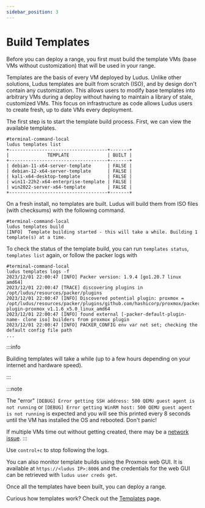 ```yaml
---
sidebar_position: 3
---
```


# Build Templates

Before you can deploy a range, you first must build the template VMs (base VMs without customization) that will be used in your range.

Templates are the basis of every VM deployed by Ludus.
Unlike other solutions, Ludus templates are built from scratch (ISO), and by design don't contain any customization.
This allows users to modify base templates into arbitrary VMs during a deploy without having to maintain a library of stale, customized VMs.
This focus on infrastructure as code allows Ludus users to create fresh, up to date VMs every deployment.

The first step is to start the template build process. First, we can view the available templates.

```shell-session
#terminal-command-local
ludus templates list
+------------------------------------+-------+
|              TEMPLATE              | BUILT |
+------------------------------------+-------+
| debian-11-x64-server-template      | FALSE |
| debian-12-x64-server-template      | FALSE |
| kali-x64-desktop-template          | FALSE |
| win11-22h2-x64-enterprise-template | FALSE |
| win2022-server-x64-template        | FALSE |
+------------------------------------+-------+
```

On a fresh install, no templates are built. Ludus will build them from ISO files (with checksums) with the following command.

```shell-session
#terminal-command-local
ludus templates build
[INFO]  Template building started - this will take a while. Building 1 template(s) at a time.
```

To check the status of the template build, you can run `templates status`, `templates list` again, or follow the packer logs with 

```shell-session
#terminal-command-local
ludus templates logs -f
2023/12/01 22:00:47 [INFO] Packer version: 1.9.4 [go1.20.7 linux amd64]
2023/12/01 22:00:47 [TRACE] discovering plugins in /opt/ludus/resources/packer/plugins
2023/12/01 22:00:47 [INFO] Discovered potential plugin: proxmox = /opt/ludus/resources/packer/plugins/github.com/hashicorp/proxmox/packer-plugin-proxmox_v1.1.6_x5.0_linux_amd64
2023/12/01 22:00:47 [INFO] found external [-packer-default-plugin-name- clone iso] builders from proxmox plugin
2023/12/01 22:00:47 [INFO] PACKER_CONFIG env var not set; checking the default config file path
...
```

:::info

Building templates will take a while (up to a few hours depending on your internet and hardware speed).

:::

:::note

The "error" `[DEBUG] Error getting SSH address: 500 QEMU guest agent is not running` or `[DEBUG] Error getting WinRM host: 500 QEMU guest agent is not running` is expected and you will see this printed every 8 seconds until the VM has installed the OS and rebooted.
Don't panic!

If multiple VMs time out without getting created, there may be a [network issue](../troubleshooting/network).
:::

Use `control+c` to stop following the logs.

You can also monitor template builds using the Proxmox web GUI. It is available at `https://<ludus IP>:8006` and the credentials for the web GUI can be retrieved with `ludus user creds get`.

Once all the templates have been built, you can deploy a range.

Curious how templates work? Check out the [Templates](../templates) page.